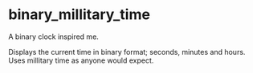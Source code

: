 # binary_millitary_time
A binary clock inspired me.

Displays the current time in binary format; seconds, minutes and hours.
Uses millitary time as anyone would expect.
